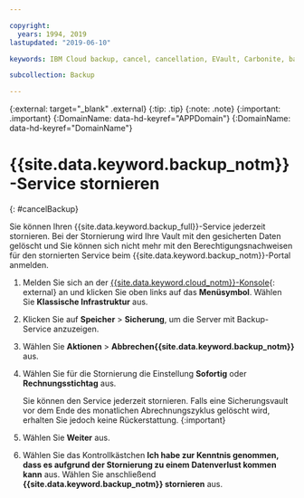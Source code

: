 ```yaml
---

copyright:
  years: 1994, 2019
lastupdated: "2019-06-10"

keywords: IBM Cloud backup, cancel, cancellation, EVault, Carbonite, backup

subcollection: Backup

---
```

{:external: target="_blank" .external}
{:tip: .tip}
{:note: .note}
{:important: .important}
{:DomainName: data-hd-keyref="APPDomain"}
{:DomainName: data-hd-keyref="DomainName"}

# {{site.data.keyword.backup_notm}}-Service stornieren
{: #cancelBackup}

Sie können Ihren {{site.data.keyword.backup_full}}-Service jederzeit stornieren. Bei der Stornierung wird Ihre Vault mit den gesicherten Daten gelöscht und Sie können sich nicht mehr mit den Berechtigungsnachweisen für den stornierten Service beim {{site.data.keyword.backup_notm}}-Portal anmelden.

1. Melden Sie sich an der [{{site.data.keyword.cloud_notm}}-Konsole](https://{DomainName}){: external} an und klicken Sie oben links auf das **Menüsymbol**. Wählen Sie **Klassische Infrastruktur** aus.
2. Klicken Sie auf **Speicher** > **Sicherung**, um die Server mit Backup-Service anzuzeigen.
3. Wählen Sie **Aktionen** > **Abbrechen{{site.data.keyword.backup_notm}}** aus.
4. Wählen Sie für die Stornierung die Einstellung **Sofortig** oder **Rechnungsstichtag** aus.

   Sie können den Service jederzeit stornieren. Falls eine Sicherungsvault vor dem Ende des monatlichen Abrechnungszyklus gelöscht wird, erhalten Sie jedoch keine Rückerstattung.
   {:important}
5. Wählen Sie **Weiter** aus.
6. Wählen Sie das Kontrollkästchen **Ich habe zur Kenntnis genommen, dass es aufgrund der Stornierung zu einem Datenverlust kommen kann** aus. Wählen Sie anschließend **{{site.data.keyword.backup_notm}} stornieren** aus.
